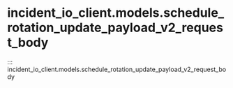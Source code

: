 # incident_io_client.models.schedule_rotation_update_payload_v2_request_body

::: incident_io_client.models.schedule_rotation_update_payload_v2_request_body